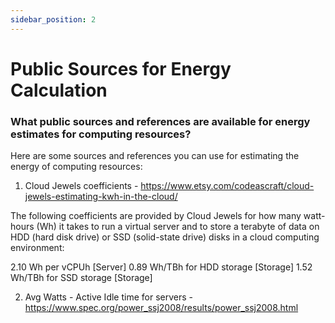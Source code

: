 ```yaml
---
sidebar_position: 2
---
```



# Public Sources for Energy Calculation

### What public sources and references are available for energy estimates for computing resources​?
Here are some sources and references you can use for estimating the energy of computing resources:

1. Cloud Jewels coefficients - https://www.etsy.com/codeascraft/cloud-jewels-estimating-kwh-in-the-cloud/

The following coefficients are provided by Cloud Jewels for how many watt-hours (Wh) it takes to run a virtual server and to store a terabyte of data on HDD (hard disk drive) or SSD (solid-state drive) disks in a cloud computing environment:

2.10 Wh per vCPUh [Server]
0.89 Wh/TBh for HDD storage [Storage]
1.52 Wh/TBh for SSD storage [Storage]

2. Avg Watts - Active Idle time for servers - https://www.spec.org/power_ssj2008/results/power_ssj2008.html
